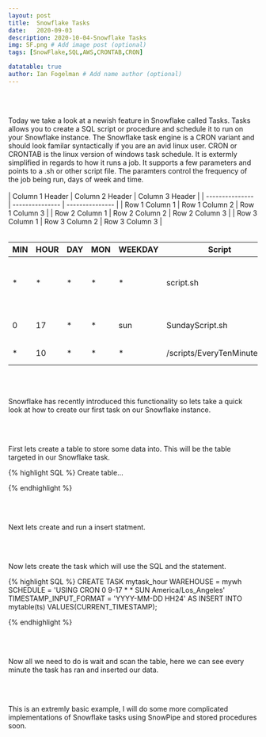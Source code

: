 ```yaml
---
layout: post
title:  Snowflake Tasks
date:   2020-09-03
description: 2020-10-04-Snowflake Tasks
img: SF.png # Add image post (optional)
tags: [SnowFlake,SQL,AWS,CRONTAB,CRON]

datatable: true
author: Ian Fogelman # Add name author (optional)
---
```


<meta property="og:title" content="Snowflake tasks">
<meta property="og:description" content="A blog by Ian Fogelman.">
<meta property="og:image" content="https://repository-images.githubusercontent.com/190807493/a3610e80-bed1-11e9-87ac-2a4f0aa3b2ee">
<meta property="og:url" content="https://repository-images.githubusercontent.com/190807493/a3610e80-bed1-11e9-87ac-2a4f0aa3b2ee">

<br>
<br>

Today we take a look at a newish feature in Snowflake called Tasks.
Tasks allows you to create a SQL script or procedure and schedule it to run on your Snowflake instance.
The Snowflake task engine is a CRON variant and should look familar syntactically if you are an avid linux user.
CRON or CRONTAB is the linux version of windows task schedule. It is extermly simplified in regards to how it runs a job. It supports a few parameters and points to a .sh or other script file. The paramters control the frequency of the job being run, days of week and time.
<br>
<br>
| Column 1 Header | Column 2 Header | Column 3 Header |
| --------------- | --------------- | --------------- |
| Row 1 Column 1 | Row 1 Column 2 | Row 1 Column 3 |
| Row 2 Column 1 | Row 2 Column 2 | Row 2 Column 3 |
| Row 3 Column 1 | Row 3 Column 2 | Row 3 Column 3 |
<br>
<br>

MIN | HOUR | DAY | MON | WEEKDAY | Script| Description
--- | --- | --- | --- | --- | --- | --- |
* | * | * | * | * | script.sh |This task would run every minute,hour and day
0 | 17 | * | * | sun | SundayScript.sh| Every Sunday at 5 PM
* |10 | * | * | * | /scripts/EveryTenMinutes.sh | Every ten minutes

<br>
<br>

Snowflake has recently introduced this functionality so lets take a quick look at how to create our first task on our Snowflake instance.


<br>
<br>

First lets create a table to store some data into. This will be the table targeted in our Snowflake task.

{% highlight SQL %}
Create table...

{% endhighlight %}

<br>
<br>

Next lets create and run a insert statment.

<br>
<br>

Now lets create the task which will use the SQL and the statement.

{% highlight SQL %}
CREATE TASK mytask_hour
  WAREHOUSE = mywh
  SCHEDULE = 'USING CRON 0 9-17 * * SUN America/Los_Angeles'
  TIMESTAMP_INPUT_FORMAT = 'YYYY-MM-DD HH24'
AS
INSERT INTO mytable(ts) VALUES(CURRENT_TIMESTAMP);

{% endhighlight %}

<br>
<br>

Now all we need to do is wait and scan the table, here we can see every minute the task has ran and inserted our data.

<br>
<br>

This is an extremly basic example, I will do some more complicated implementations of Snowflake tasks using SnowPipe and stored procedures soon. 
